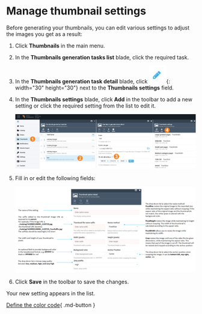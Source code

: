 # Manage thumbnail settings
Before generating your thumbnails, you can edit various settings to adjust the images you get as a result:

1. Click **Thumbnails** in the main menu.
1. In the **Thumbnails generation tasks list** blade, click the required task.
1. In the **Thumbnails generation task detail** blade, click ![pencil](media/pencil.png){: width="30" height="30"} next to the **Thumbnails settings** field.
1. In the **Thumbnails settings** blade, click **Add** in the toolbar to add a new setting or click the required setting from the list to edit it. 

	![path](media/thumbnail-settings-path.png)

1. Fill in or edit the following fields:

	![settings](media/new-thumbnail-setting.png)

1. Click **Save** in the toolbar to save the changes.

Your new setting appears in the list.

[Define the color code](https://htmlcolorcodes.com/){ .md-button }